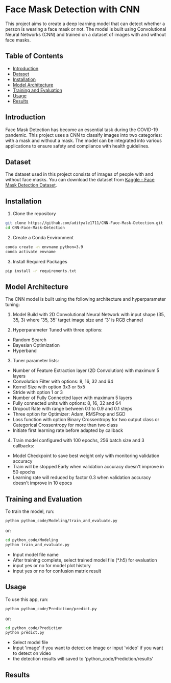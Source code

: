 # Face Mask Detection with CNN

This project aims to create a deep learning model that can detect whether a person is wearing a face mask or not. The model is built using Convolutional Neural Networks (CNN) and trained on a dataset of images with and without face masks.

## Table of Contents
- [Introduction](#introduction)
- [Dataset](#dataset)
- [Installation](#installation)
- [Model Architecture](#model-architecture)
- [Training and Evaluation](#training-and-evaluation)
- [Usage](#usage)
- [Results](#results)

## Introduction
Face Mask Detection has become an essential task during the COVID-19 pandemic. This project uses a CNN to classify images into two categories: with a mask and without a mask. The model can be integrated into various applications to ensure safety and compliance with health guidelines.

## Dataset
The dataset used in this project consists of images of people with and without face masks. You can download the dataset from [Kaggle - Face Mask Detection Dataset](https://www.kaggle.com/andrewmvd/face-mask-detection).

## Installation
1. Clone the repository
```bash
git clone https://github.com/adityale1711/CNN-Face-Mask-Detection.git
cd CNN-Face-Mask-Detection
```

2. Create a Conda Environment
```bash
conda create -n envname python=3.9
conda activate envname
```

3. Install Required Packages
```bash
pip install -r requirements.txt
```

## Model Architecture
The CNN model is built using the following architecture and hyperparameter tuning:

1. Model Build with 2D Convolutional Neural Network with input shape (35, 35, 3) where '35, 35' target image size and '3' is RGB channel

2. Hyperparameter Tuned with three options:
- Random Search
- Bayesian Optimization
- Hyperband

3. Tuner parameter lists:
- Number of Feature Extraction layer (2D Convolution) with maximum 5 layers
- Convolution Filter with options: 8, 16, 32 and 64
- Kernel Size with option 3x3 or 5x5
- Stride with option 1 or 3
- Number of Fully Connected layer with maximum 5 layers
- Fully connected units with options: 8, 16, 32 and 64
- Dropout Rate with range between 0.1 to 0.9 and 0.1 steps
- Three option for Optimizer: Adam, RMSProp and SGD
- Loss function with option Binary Crossentropy for two output class or Categorical Crossentropy for more than two class
- Initiate first learning rate before adapted by callback

4. Train model configured with 100 epochs, 256 batch size and 3 callbacks:
- Model Checkpoint to save best weight only with monitoring validation accuracy
- Train will be stopped Early when validation accuracy doesn't improve in 50 epochs
- Learning rate will reduced by factor 0.3 when validation accuracy doesn't improve in 10 epocs

## Training and Evaluation
To train the model, run:
```bash
python python_code/Modeling/train_and_evaluate.py
```
or:
```bash
cd python_code/Modeling
python train_and_evaluate.py
```

- Input model file name
- After training complete, select trained model file (*.h5) for evaluation
- input yes or no for model plot history
- input yes or no for confusion matrix result

## Usage
To use this app, run:
```bash
python python_code/Prediction/predict.py
```
or:
```bash
cd python_code/Prediction
python predict.py
```

- Select model file
- Input 'image' if you want to detect on Image or input 'video' if you want to detect on video
- the detection results will saved to 'python_code/Prediction/results'

## Results